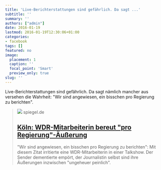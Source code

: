 ```yaml
---
title: 'Live-Berichterstattungen sind gefährlich. Da sagt ...'
subtitle: ''
summary: ''
authors: ["admin"]
date: 2016-01-19
lastmod: 2016-01-19T12:30:06+01:00
categories:
- facebook
tags: []
featured: no
image:
  placement: 1
  caption: ''
  focal_point: 'Smart'
  preview_only: true
slug: ''
---
```

Live-Berichterstattungen sind gefährlich. Da sagt nämlich mancher aus versehen die Wahrheit: "Wir sind angewiesen, ein bisschen pro Regierung zu berichten".﻿
> [![](https://cdn.prod.www.spiegel.de/images/8ca057e2-0001-0004-0000-000000945339_w1200_r1.778_fpx35_fpy74.jpg)](http://www.spiegel.de/kultur/tv/koeln-wdr-mitarbeiterin-bereut-pro-regierung-aeusserung-a-1072581.html)
> spiegel.de
> ## [Köln: WDR-Mitarbeiterin bereut "pro Regierung"-Äußerung](http://www.spiegel.de/kultur/tv/koeln-wdr-mitarbeiterin-bereut-pro-regierung-aeusserung-a-1072581.html)
>
>"Wir sind angewiesen, ein bisschen pro Regierung zu berichten": Mit diesem Zitat irritierte eine WDR-Mitarbeiterin in einer Talkshow. Der Sender dementierte empört, der Journalistin selbst sind ihre Äußerungen inzwischen "ungeheuer peinlich".

